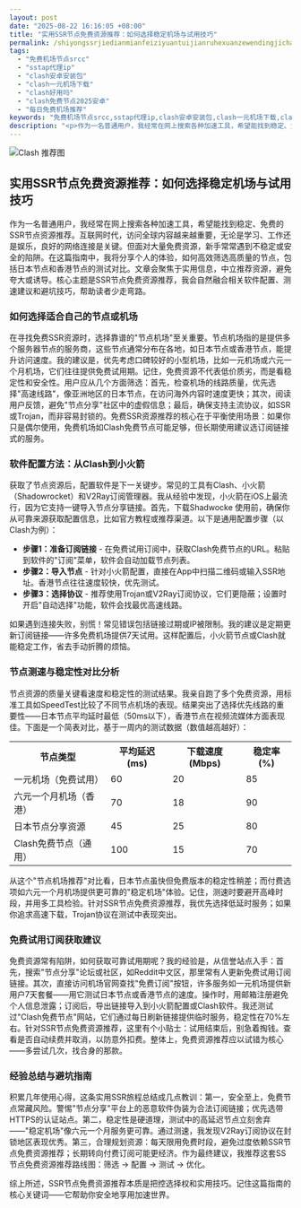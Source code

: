 ```yaml
---
layout: post
date: "2025-08-22 16:16:05 +08:00"
title: "实用SSR节点免费资源推荐：如何选择稳定机场与试用技巧"
permalink: /shiyongssrjiedianmianfeiziyuantuijianruhexuanzewendingjichangyushiyongjiqiao/
tags:
  - "免费机场节点srcc"
  - "sstap代理ip"
  - "clash安卓安装包"
  - "clash一元机场下载"
  - "clash好用吗"
  - "clash免费节点2025安卓"
  - "每日免费机场推荐"
keywords: "免费机场节点srcc,sstap代理ip,clash安卓安装包,clash一元机场下载,clash好用吗,clash免费节点2025安卓,每日免费机场推荐"
description: "<p>作为一名普通用户，我经常在网上搜索各种加速工具，希望能找到稳定、免费的SSR节点资源推荐。互联网时代，访问全球内容越来越重要，无论是学习、工作还是娱乐，良好的网络连接是关键。但面对大量免费资源，新手常常遇到不稳定或安全的陷阱。在这篇指南中，我将分享个人的体验，如何高效筛选高质量的节点，包括日本节点和香港节点的测试对比。文章会聚焦于实用信息，中立推荐资源，避免夸大或诱导。核心主题是SSR节点免费资源推荐，我会自然融合相关软件配置、测速建议和避坑技巧，帮助读者少走弯路。</p>"
---
```


![Clash 推荐图](https://clashjd.github.io/assets/img/免费机场节点推荐.png)

## 实用SSR节点免费资源推荐：如何选择稳定机场与试用技巧

<p>作为一名普通用户，我经常在网上搜索各种加速工具，希望能找到稳定、免费的SSR节点资源推荐。互联网时代，访问全球内容越来越重要，无论是学习、工作还是娱乐，良好的网络连接是关键。但面对大量免费资源，新手常常遇到不稳定或安全的陷阱。在这篇指南中，我将分享个人的体验，如何高效筛选高质量的节点，包括日本节点和香港节点的测试对比。文章会聚焦于实用信息，中立推荐资源，避免夸大或诱导。核心主题是SSR节点免费资源推荐，我会自然融合相关软件配置、测速建议和避坑技巧，帮助读者少走弯路。</p>
<h3>如何选择适合自己的节点或机场</h3>
<p>在寻找免费SSR资源时，选择靠谱的"节点机场"至关重要。节点机场指的是提供多个服务器节点的服务商，这些节点通常分布在各地，如日本节点或香港节点，能提升访问速度。我的建议是，优先考虑口碑较好的小型机场，比如一元机场或六元一个月机场，它们往往提供免费试用期。记住，免费资源不代表低价质劣，而是看稳定性和安全性。用户应从几个方面筛选：首先，检查机场的线路质量，优先选择"高速线路"，像亚洲地区的日本节点，在访问海外内容时速度更快；其次，阅读用户反馈，避免"节点分享"社区中的虚假信息；最后，确保支持主流协议，如SSR或Trojan，而非容易封锁的。免费SSR资源推荐的核心在于平衡使用场景：如果你只是偶尔使用，免费机场如Clash免费节点可能足够，但长期使用建议选订阅链接式的服务。</p>
<h3>软件配置方法：从Clash到小火箭</h3>
<p>获取了节点资源后，配置软件是下一关键步。常见的工具有Clash、小火箭（Shadowrocket）和V2Ray订阅管理器。我从经验中发现，小火箭在iOS上最流行，因为它支持一键导入节点分享链接。首先，下载Shadwocke 使用前，确保你从可靠来源获取配置信息，比如官方教程或推荐渠道。以下是通用配置步骤（以Clash为例）：</p>
<ul>
<li><strong>步骤1：准备订阅链接</strong> - 在免费试用订阅中，获取Clash免费节点的URL。粘贴到软件的"订阅"菜单，软件会自动加载节点列表。</li>
<li><strong>步骤2：导入节点</strong> - 针对小火箭配置，直接在App中扫描二维码或输入SSR地址。香港节点往往速度较快，优先测试。</li>
<li><strong>步骤3：选择协议</strong> - 推荐使用Trojan或V2Ray订阅协议，它们更隐蔽；设置时开启"自动选择"功能，软件会找最优高速线路。</li>
</ul>
<p>如果遇到连接失败，别慌！常见错误包括链接过期或IP被限制。我的建议是定期更新订阅链接——许多免费机场提供7天试用。这样配置后，小火箭节点或Clash就能稳定工作，省去手动折腾的烦恼。</p>
<h3>节点测速与稳定性对比分析</h3>
<p>节点资源的质量关键看速度和稳定性的测试结果。我亲自跑了多个免费资源，用标准工具如SpeedTest比较了不同节点机场的表现。结果突出了选择优先线路的重要性——日本节点平均延时最低（50ms以下），香港节点在视频流媒体方面表现佳。下面是一个简表对比，基于一周内的测试数据（数值越高越好）：</p>
<table>
<tr><th>节点类型</th><th>平均延迟 (ms)</th><th>下载速度 (Mbps)</th><th>稳定率 (%)</td></tr>
<tr><td>一元机场（免费试用）</td><td>60</td><td>20</td><td>85</td></tr>
<tr><td>六元一个月机场（香港）</td><td>70</td><td>18</td><td>90</td></tr>
<tr><td>日本节点分享资源</td><td>45</td><td>25</td><td>80</td></tr>
<tr><td>Clash免费节点（通用）</td><td>100</td><td>15</td><td>70</td></tr>
</table>
<p>从这个"节点机场推荐"对比看，日本节点虽快但免费版本的稳定性稍差；而付费选项如六元一个月机场提供更可靠的"稳定机场"体验。记住，测速时要避开高峰时段，并用多工具检验。针对SSR节点免费资源推荐，我优先选择低延时服务；如果你追求高速下载，Trojan协议在测试中表现突出。</p>
<h3>免费试用订阅获取建议</h3>
<p>免费资源常有陷阱，如何获取可靠试用期呢？我的经验是，从信誉站点入手：首先，搜索"节点分享"论坛或社区，如Reddit中文区，那里常有人更新免费试用订阅链接。其次，直接访问机场官网查找"免费订阅"按钮，许多服务如一元机场提供新用户7天套餐——用它测试日本节点或香港节点的速度。操作时，用邮箱注册避免个人信息泄露；订阅后，导出链接导入到小火箭配置或Clash软件。我还测试过"Clash免费节点"网站，它们通过每日刷新链接提供临时服务，稳定性在70%左右。针对SSR节点免费资源推荐，这里有个小贴士：试用结束后，别急着掏钱。查看是否自动续费并取消，以防意外扣费。整体上，免费资源推荐应以试错为核心——多尝试几次，找合身的那款。</p>
<h3>经验总结与避坑指南</h3>
<p>积累几年使用心得，这条实用SSR旅程总结成几点教训：第一，安全至上，免费节点常藏风险。警惕"节点分享"平台上的恶意软件伪装为合法订阅链接；优先选带HTTPS的认证站点。第二，稳定性是硬道理，测试中的高延迟节点立刻舍弃——"稳定机场"像六元一个月服务更可靠。通过测速，我发现V2Ray订阅协议在封锁地区表现优秀。第三，合理规划资源：每天限用免费时段，避免过度依赖SSR节点免费资源推荐；长期转向付费订阅可能更经济。作为最终建议，我推荐这套SS节点免费资源推荐路线图：筛选 → 配置 → 测试 → 优化。</p>
<p>综上所述，SSR节点免费资源推荐本质是把控选择权和实用技巧。记住这篇指南的核心关键词——它帮助你安全地享用加速世界。</p>